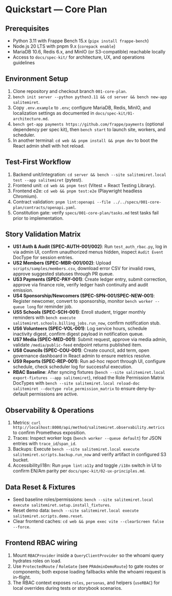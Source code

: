 # Quickstart — Core Plan

## Prerequisites
- Python 3.11 with Frappe Bench 15.x (`pipx install frappe-bench`)
- Node.js 20 LTS with pnpm 9.x (`corepack enable`)
- MariaDB 10.6, Redis 6.x, and MinIO (or S3-compatible) reachable locally
- Access to `docs/spec-kit/` for architecture, UX, and operations guidelines

## Environment Setup
1. Clone repository and checkout branch `001-core-plan`.
2. `bench init server --python python3.11 && cd server && bench new-app salitemiret`.
3. Copy `.env.example` to `.env`; configure MariaDB, Redis, MinIO, and localization settings as documented in `docs/spec-kit/01-architecture.md`.
4. `bench get-app payments https://github.com/frappe/payments` (optional dependency per spec kit), then `bench start` to launch site, workers, and scheduler.
5. In another terminal: `cd web && pnpm install && pnpm dev` to boot the React admin shell with hot reload.

## Test-First Workflow
1. Backend unit/integration: `cd server && bench --site salitemiret.local test --app salitemiret` (pytest).
2. Frontend unit: `cd web && pnpm test` (Vitest + React Testing Library).
3. Frontend e2e: `cd web && pnpm test:e2e` (Playwright headless Chromium).
4. Contract validation: `pnpm lint:openapi --file ../../specs/001-core-plan/contracts/openapi.yaml`.
5. Constitution gate: verify `specs/001-core-plan/tasks.md` test tasks fail prior to implementation.

## Story Validation Matrix
- **US1 Auth & Audit (SPEC-AUTH-001/002)**: Run `test_auth_rbac.py`, log in via admin UI, confirm unauthorized menus hidden, inspect `Audit Event` DocType for session entries.
- **US2 Members (SPEC-MBR-001/002)**: Upload `scripts/samples/members.csv`, download error CSV for invalid rows, approve suggested statuses through PR queue.
- **US3 Payments (SPEC-PAY-001)**: Create ledger entry, submit correction, approve via finance role, verify ledger hash continuity and audit emission.
- **US4 Sponsorship/Newcomers (SPEC-SPN-001/SPEC-NEW-001)**: Register newcomer, convert to sponsorship, monitor `bench worker --queue long` for reminder job.
- **US5 Schools (SPEC-SCH-001)**: Enroll student, trigger monthly reminders with `bench execute salitemiret.schools.billing_jobs.run_now`, confirm notification stub.
- **US6 Volunteers (SPEC-VOL-001)**: Log service hours, schedule inactivity digest, confirm digest payload in notification queue.
- **US7 Media (SPEC-MED-001)**: Submit request, approve via media admin, validate `/media/public-feed` endpoint returns published item.
- **US8 Councils (SPEC-COU-001)**: Create council, add term, open governance dashboard in React admin to ensure metrics resolve.
- **US9 Reports (SPEC-REP-001)**: Run ad-hoc report through UI, configure schedule, check scheduler log for successful execution.
- **RBAC Baseline**: After syncing fixtures (`bench --site salitemiret.local export-fixtures --app salitemiret`), reload the Role Permission Matrix DocTypes with `bench --site salitemiret.local reload-doc salitemiret --doctype role_permission_matrix` to ensure deny-by-default permissions are active.

## Observability & Operations
1. Metrics: `curl http://localhost:8000/api/method/salitemiret.observability.metrics` to confirm Prometheus exposition.
2. Traces: Inspect worker logs (`bench worker --queue default`) for JSON entries with `trace_id`/`span_id`.
3. Backups: Execute `bench --site salitemiret.local execute salitemiret.scripts.backup.run_now` and verify artifact in configured S3 bucket.
4. Accessibility/i18n: Run `pnpm lint:a11y` and toggle `/i18n` switch in UI to confirm EN/Am parity per `docs/spec-kit/02-ux-principles.md`.

## Data Reset & Fixtures
- Seed baseline roles/permissions: `bench --site salitemiret.local execute salitemiret.setup.install_fixtures`.
- Reset demo data: `bench --site salitemiret.local execute salitemiret.scripts.demo.reset`.
- Clear frontend caches: `cd web && pnpm exec vite --clearScreen false --force`.
## Frontend RBAC wiring
1. Mount `RBACProvider` inside a `QueryClientProvider` so the whoami query hydrates roles on load.
2. Use `ProtectedRoute` / `RoleGate` (see `PRAdminDemoRoute`) to gate routes or components; both expose loading fallbacks while the whoami request is in-flight.
3. The RBAC context exposes `roles`, `personas`, and helpers (`useRBAC`) for local overrides during tests or storybook scenarios.

